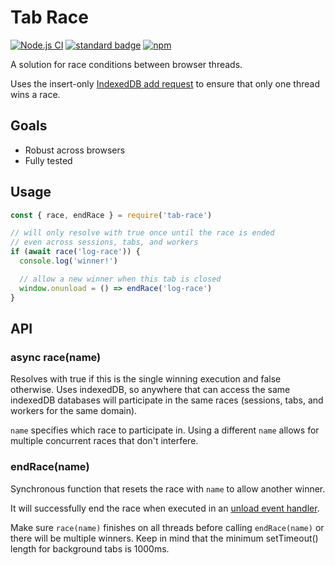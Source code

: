 # Tab Race

[![Node.js CI](https://github.com/KayleePop/tab-race/workflows/Node.js%20CI/badge.svg)](https://github.com/KayleePop/tab-race/actions)
[![standard badge](https://img.shields.io/badge/code_style-standard-brightgreen.svg)](https://standardjs.com)
[![npm](https://img.shields.io/npm/v/tab-race.svg)](https://www.npmjs.com/package/tab-race)

A solution for race conditions between browser threads.

Uses the insert-only [IndexedDB add request](https://developer.mozilla.org/en-US/docs/Web/API/IDBObjectStore/add) to ensure that only one thread wins a race.

## Goals

- Robust across browsers
- Fully tested

## Usage

```javascript
const { race, endRace } = require('tab-race')

// will only resolve with true once until the race is ended
// even across sessions, tabs, and workers
if (await race('log-race')) {
  console.log('winner!')

  // allow a new winner when this tab is closed
  window.onunload = () => endRace('log-race')
}
```

## API

### async race(name)

Resolves with true if this is the single winning execution and false otherwise. Uses indexedDB, so anywhere that can access the same indexedDB databases will participate in the same races (sessions, tabs, and workers for the same domain).

`name` specifies which race to participate in. Using a different `name` allows for multiple concurrent races that don't interfere.

### endRace(name)

Synchronous function that resets the race with `name` to allow another winner.

It will successfully end the race when executed in an [unload event handler](https://developer.mozilla.org/en-US/docs/Web/API/Window/unload_event).

Make sure `race(name)` finishes on all threads before calling `endRace(name)` or there will be multiple winners. Keep in mind that the minimum setTimeout() length for background tabs is 1000ms.
